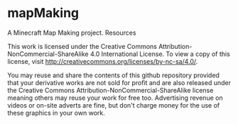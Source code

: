 # mapMaking
A Minecraft Map Making project. Resources

This work is licensed under the Creative Commons Attribution-NonCommercial-ShareAlike 4.0 International License. To view a copy of this license, visit http://creativecommons.org/licenses/by-nc-sa/4.0/.

You may reuse and share the contents of this github repository provided that your derivative works are not sold for profit and are also released under the Creative Commons Attribution-NonCommercial-ShareAlike license meaning
 others may reuse your work for free too. Advertising revenue on videos or on-site adverts are fine, but don't charge money for the use of these graphics in your own work.

